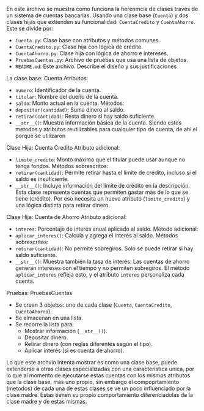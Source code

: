 En este archivo se muestra como funciona la herenmcia de clases  través de un sistema de cuentas bancarias. Usando una clase base (`Cuenta`) y dos clases hijas que extienden su funcionalidad: `CuentaCredito` y `CuentaAhorro`.
Este se divide por:
- `Cuenta.py`: Clase base con atributos y métodos comunes.
- `CuentaCredito.py`: Clase hija con lógica de crédito.
- `CuentaAhorro.py`: Clase hija con lógica de ahorro e intereses.
- `PruebasCuentas.py`: Archivo de pruebas que usa una lista de objetos.
- `README.md`: Este archivo. Describe el diseño y sus justificaciones

La clase base: Cuenta
Atributos:
- `numero`: Identificador de la cuenta.
- `titular`: Nombre del dueño de la cuenta.
- `saldo`: Monto actual en la cuenta.
Métodos:
- `depositar(cantidad)`: Suma dinero al saldo.
- `retirar(cantidad)`: Resta dinero si hay saldo suficiente.
- `__str__()`: Muestra información básica de la cuenta.
Siendo estos metodos y atributos reutilizables para cualquier tipo de cuenta, de ahi el porque se utilizaron

Clase Hija: Cuenta Credito
Atributo adicional:
- `limite_credito`: Monto máximo que el titular puede usar aunque no tenga fondos.
Métodos sobrescritos:
- `retirar(cantidad)`: Permite retirar hasta el límite de crédito, incluso si el saldo es insuficiente.
- `__str__()`: Incluye información del límite de crédito en la descripción.
Esta clase representa cuentas que permiten gastar más de lo que se tiene (crédito). Por eso necesita un nuevo atributo (`limite_credito`) y una lógica distinta para retirar dinero.

Clase Hija: Cuenta de Ahorro
Atributo adicional:
- `interes`: Porcentaje de interés anual aplicado al saldo.
Método adicional:
- `aplicar_interes()`: Calcula y agrega el interés al saldo.
Métodos sobrescritos:
- `retirar(cantidad)`: No permite sobregiros. Solo se puede retirar si hay saldo suficiente.
- `__str__()`: Muestra también la tasa de interés.
Las cuentas de ahorro generan intereses con el tiempo y no permiten sobregiros. El método `aplicar_interes` refleja esto, y el atributo `interes` personaliza cada cuenta.

Pruebas: PruebasCuentas
- Se crean 3 objetos: uno de cada clase (`Cuenta`, `CuentaCredito`, `CuentaAhorro`).
- Se almacenan en una lista.
- Se recorre la lista para:
  - Mostrar información (`__str__()`).
  - Depositar dinero.
  - Retirar dinero (con reglas diferentes según el tipo).
  - Aplicar interés (si es cuenta de ahorro).

Lo que este archvio intenta mostrar es como una clase base, puede extenderse a otras clases especializadas con una caracteristica unica, por lo que al momento de ejecutarse estas cuentas con los mismos atributos que la clase base, mas uno propio, sin embargo el compoprtamiento (metodos) de cada una de estas clases se ve un poco influenciado por la clase madre. Estas tienen su propío comportamiento diferenciadolas de la clase madre y de estas mismas.
